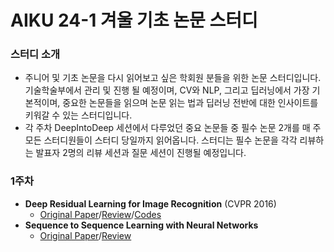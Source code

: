 # AIKU 24-1 겨울 기초 논문 스터디
### 스터디 소개
- 주니어 및 기초 논문을 다시 읽어보고 싶은 학회원 분들을 위한 논문 스터디입니다. 기술학술부에서 관리 및 진행 될 예정이며, CV와 NLP, 그리고 딥러닝에서 가장 기본적이며, 중요한 논문들을 읽으며 논문 읽는 법과 딥러닝 전반에 대한 인사이트를 키워갈 수 있는 스터디입니다.
- 각 주차 DeepIntoDeep 세션에서 다루었던 중요 논문들 중 필수 논문 2개를 매 주 모든 스터디원들이 스터디 당일까지 읽어옵니다. 
스터디는 필수 논문을 각각 리뷰하는 발표자 2명의 리뷰 세션과 질문 세션이 진행될 예정입니다.

### 1주차
+ **Deep Residual Learning for Image Recognition** (CVPR 2016)
  + [Original Paper](https://arxiv.org/abs/1512.03385)/[Review](https://scrawny-walker-550.notion.site/Deep-Residual-Learning-for-Image-Recognition-0efe0bb6d73644fca43bf79b5d221f48)/[Codes](https://github.com/kkumtori/AIKU-DL-Paper-Review/tree/main/code_practices/ResNet)
+ **Sequence to Sequence Learning with Neural Networks**
  + [Original Paper](https://arxiv.org/abs/1409.3215)/[Review](https://scrawny-walker-550.notion.site/Sequence-to-Sequence-Learning-with-Neural-Networks-67856c9e4b374b06811de0c82b91fbfa)
